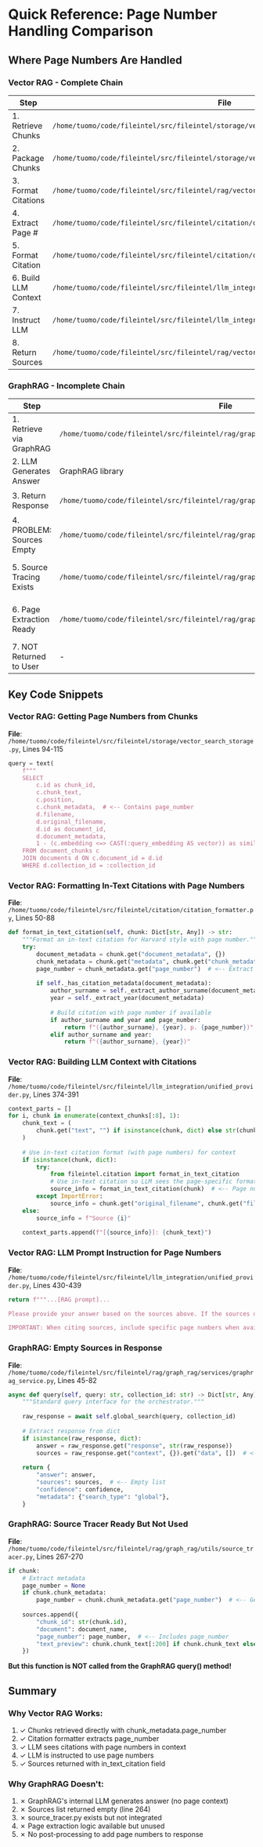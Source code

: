# Quick Reference: Page Number Handling Comparison

## Where Page Numbers Are Handled

### Vector RAG - Complete Chain

| Step | File | Lines | What Happens |
|------|------|-------|--------------|
| 1. Retrieve Chunks | `/home/tuomo/code/fileintel/src/fileintel/storage/vector_search_storage.py` | 94-115 | SQL SELECT includes `c.chunk_metadata` with page_number |
| 2. Package Chunks | `/home/tuomo/code/fileintel/src/fileintel/storage/vector_search_storage.py` | 120-136 | `chunk_data["metadata"] = row.chunk_metadata or {}` includes page_number |
| 3. Format Citations | `/home/tuomo/code/fileintel/src/fileintel/rag/vector_rag/services/vector_rag_service.py` | 116-145 | `format_in_text_citation(chunk)` called for each chunk |
| 4. Extract Page # | `/home/tuomo/code/fileintel/src/fileintel/citation/citation_formatter.py` | 50-88 | `page_number = chunk_metadata.get("page_number")` |
| 5. Format Citation | `/home/tuomo/code/fileintel/src/fileintel/citation/citation_formatter.py` | 70-71 | Returns `(Author, Year, p. {page_number})` |
| 6. Build LLM Context | `/home/tuomo/code/fileintel/src/fileintel/llm_integration/unified_provider.py` | 374-391 | `source_info = format_in_text_citation(chunk)` |
| 7. Instruct LLM | `/home/tuomo/code/fileintel/src/fileintel/llm_integration/unified_provider.py` | 430-439 | Prompt: "When citing sources, include specific page numbers when available..." |
| 8. Return Sources | `/home/tuomo/code/fileintel/src/fileintel/rag/vector_rag/services/vector_rag_service.py` | 129-145 | `in_text_citation` field populated in source_data |

### GraphRAG - Incomplete Chain

| Step | File | Lines | Status |
|------|------|-------|--------|
| 1. Retrieve via GraphRAG | `/home/tuomo/code/fileintel/src/fileintel/rag/graph_rag/services/graphrag_service.py` | 199-209 | GraphRAG's internal search (no direct chunk access) |
| 2. LLM Generates Answer | GraphRAG library | - | Uses GraphRAG's own LLM (no page numbers provided) |
| 3. Return Response | `/home/tuomo/code/fileintel/src/fileintel/rag/graph_rag/services/graphrag_service.py` | 66-72 | `sources = raw_response.get("context", {}).get("data", [])` |
| 4. PROBLEM: Sources Empty | `/home/tuomo/code/fileintel/src/fileintel/rag/graph_rag/services/graphrag_service.py` | 264 | `"sources": []` - EMPTY LIST |
| 5. Source Tracing Exists | `/home/tuomo/code/fileintel/src/fileintel/rag/graph_rag/utils/source_tracer.py` | 14-41, 146-194 | Functions exist but NOT CALLED in query() |
| 6. Page Extraction Ready | `/home/tuomo/code/fileintel/src/fileintel/rag/graph_rag/utils/source_tracer.py` | 267-270, 146-194 | Can extract page_number and format it |
| 7. NOT Returned to User | - | - | Source tracing not integrated into query response |

## Key Code Snippets

### Vector RAG: Getting Page Numbers from Chunks

**File**: `/home/tuomo/code/fileintel/src/fileintel/storage/vector_search_storage.py`, Lines 94-115

```python
query = text(
    f"""
    SELECT
        c.id as chunk_id,
        c.chunk_text,
        c.position,
        c.chunk_metadata,  # <-- Contains page_number
        d.filename,
        d.original_filename,
        d.id as document_id,
        d.document_metadata,
        1 - (c.embedding <=> CAST(:query_embedding AS vector)) as similarity
    FROM document_chunks c
    JOIN documents d ON c.document_id = d.id
    WHERE d.collection_id = :collection_id
```

### Vector RAG: Formatting In-Text Citations with Page Numbers

**File**: `/home/tuomo/code/fileintel/src/fileintel/citation/citation_formatter.py`, Lines 50-88

```python
def format_in_text_citation(self, chunk: Dict[str, Any]) -> str:
    """Format an in-text citation for Harvard style with page number."""
    try:
        document_metadata = chunk.get("document_metadata", {})
        chunk_metadata = chunk.get("metadata", chunk.get("chunk_metadata", {}))
        page_number = chunk_metadata.get("page_number")  # <-- Extract page number
        
        if self._has_citation_metadata(document_metadata):
            author_surname = self._extract_author_surname(document_metadata)
            year = self._extract_year(document_metadata)
            
            # Build citation with page number if available
            if author_surname and year and page_number:
                return f"({author_surname}, {year}, p. {page_number})"  # <-- PAGE INCLUDED
            elif author_surname and year:
                return f"({author_surname}, {year})"
```

### Vector RAG: Building LLM Context with Citations

**File**: `/home/tuomo/code/fileintel/src/fileintel/llm_integration/unified_provider.py`, Lines 374-391

```python
context_parts = []
for i, chunk in enumerate(context_chunks[:8], 1):
    chunk_text = (
        chunk.get("text", "") if isinstance(chunk, dict) else str(chunk)
    )
    
    # Use in-text citation format (with page numbers) for context
    if isinstance(chunk, dict):
        try:
            from fileintel.citation import format_in_text_citation
            # Use in-text citation so LLM sees the page-specific format to use
            source_info = format_in_text_citation(chunk)  # <-- Page numbers here!
        except ImportError:
            source_info = chunk.get("original_filename", chunk.get("filename", f"Source {i}"))
    else:
        source_info = f"Source {i}"
    
    context_parts.append(f"[{source_info}]: {chunk_text}")
```

### Vector RAG: LLM Prompt Instruction for Page Numbers

**File**: `/home/tuomo/code/fileintel/src/fileintel/llm_integration/unified_provider.py`, Lines 430-439

```python
return f"""...[RAG prompt]...

Please provide your answer based on the sources above. If the sources don't contain sufficient information to fully answer the question, indicate what information is available and what might be missing.

IMPORTANT: When citing sources, include specific page numbers when available. Use the format (Author, Year, p. X) for page-specific claims. Cite sources to support your key points."""
```

### GraphRAG: Empty Sources in Response

**File**: `/home/tuomo/code/fileintel/src/fileintel/rag/graph_rag/services/graphrag_service.py`, Lines 45-82

```python
async def query(self, query: str, collection_id: str) -> Dict[str, Any]:
    """Standard query interface for the orchestrator."""
    
    raw_response = await self.global_search(query, collection_id)
    
    # Extract response from dict
    if isinstance(raw_response, dict):
        answer = raw_response.get("response", str(raw_response))
        sources = raw_response.get("context", {}).get("data", [])  # <-- Usually empty
    
    return {
        "answer": answer,
        "sources": sources,  # <-- Empty list
        "confidence": confidence,
        "metadata": {"search_type": "global"},
    }
```

### GraphRAG: Source Tracer Ready But Not Used

**File**: `/home/tuomo/code/fileintel/src/fileintel/rag/graph_rag/utils/source_tracer.py`, Lines 267-270

```python
if chunk:
    # Extract metadata
    page_number = None
    if chunk.chunk_metadata:
        page_number = chunk.chunk_metadata.get("page_number")  # <-- Gets page_number
    
    sources.append({
        "chunk_id": str(chunk.id),
        "document": document_name,
        "page_number": page_number,  # <-- Includes page_number
        "text_preview": chunk.chunk_text[:200] if chunk.chunk_text else "",
    })
```

**But this function is NOT called from the GraphRAG query() method!**

## Summary

### Why Vector RAG Works:
1. ✓ Chunks retrieved directly with chunk_metadata.page_number
2. ✓ Citation formatter extracts page_number
3. ✓ LLM sees citations with page numbers in context
4. ✓ LLM is instructed to use page numbers
5. ✓ Sources returned with in_text_citation field

### Why GraphRAG Doesn't:
1. ✗ GraphRAG's internal LLM generates answer (no page context)
2. ✗ Sources list returned empty (line 264)
3. ✗ source_tracer.py exists but not integrated
4. ✗ Page extraction logic available but unused
5. ✗ No post-processing to add page numbers to response

